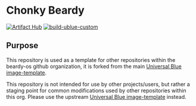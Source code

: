 # Chonky Beardy

[![Artifact Hub](https://img.shields.io/endpoint?url=https://artifacthub.io/badge/repository/chonky-beardy)](https://artifacthub.io/packages/search?repo=chonky-beardy)
[![build-ublue-custom](https://github.com/beardy-os/chonky-beardy/actions/workflows/build.yml/badge.svg)](https://github.com/beardy-os/chonky-beardy/actions/workflows/build.yml)

## Purpose

This repository is used as a template for other repositories within the beardy-os github organization, it is forked from the main [Universal Blue image-template][ublue-image-template].

This repository is not intended for use by other projects/users, but rather a staging point for common modifications used by other repositories within this org. Please use the upstream [Universal Blue image-template][ublue-image-template] instead.

[ublue-image-template]: https://github.com/ublue-os/image-template "Universal Blue image-template"
